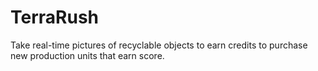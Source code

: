 # TerraRush
Take real-time pictures of recyclable objects to earn credits to purchase new production units that earn score.
